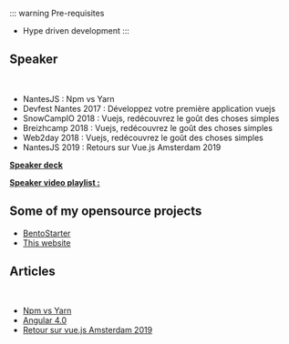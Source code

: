 ::: warning Pre-requisites
* Hype driven development
:::

## Speaker

<br />

* NantesJS : Npm vs Yarn 
* Devfest Nantes 2017 : Développez votre première application vuejs
* SnowCampIO 2018 : Vuejs, redécouvrez le goût des choses simples
* Breizhcamp 2018 : Vuejs, redécouvrez le goût des choses simples
* Web2day 2018 : Vuejs, redécouvrez le goût des choses simples 
* NantesJS 2019 : Retours sur Vue.js Amsterdam 2019

[**Speaker deck**](https://speakerdeck.com/franckabgrall)

[**Speaker video playlist :**](https://www.youtube.com/playlist?list=PL_LuVBWbZOItnuoJw5SOIq9QKldsTM1HP)

## Some of my opensource projects

* [BentoStarter](https://github.com/kefranabg/bento-starter)
* [This website](https://github.com/kefranabg/franck-abgrall.me)

## Articles

<br />

* [Npm vs Yarn](https://blog.zenika.com/2017/03/28/angular-4-0/)
* [Angular 4.0](https://blog.zenika.com/2017/03/13/npm-vs-yarn/)
* [Retour sur vue.js Amsterdam 2019](https://blog.zenika.com/2019/03/18/retour-sur-vue-js-amsterdam-2019/)